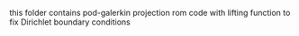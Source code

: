 this folder contains pod-galerkin projection rom code with lifting function to fix Dirichlet boundary conditions